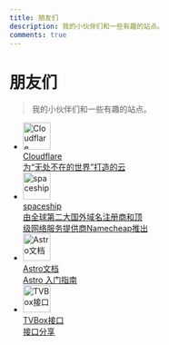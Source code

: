 ```yaml
---
title: 朋友们
description: 我的小伙伴们和一些有趣的站点。
comments: true
---
```

# 朋友们
> 我的小伙伴们和一些有趣的站点。
<ul class="grid grid-cols-2 gap-3 p-3">
  <!-- 朋友1 -->
  <li>
    <a href="https://www.cloudflare-cn.com/" 
       target="_blank" 
       rel="noopener"
       class="flex items-center gap-3 p-2 hover:bg-gray-100 rounded transition">
      <img src="https://xsxinghen.github.io/jkfx/images/cloudflare.png" 
           alt="Cloudflare" 
           width="48" 
           height="48" 
           class="w-10 h-10 rounded-full object-cover">
      <div class="text-left">
        <div class="font-medium text-sm truncate">Cloudflare</div>
        <div class="text-xs text-gray-400 truncate">为“无处不在的世界”打造的云</div>
      </div>
    </a>
  </li>
  
  
  <li>
    <a href="https://www.spaceship.com/" 
       target="_blank" 
       rel="noopener"
       class="flex items-center gap-3 p-2 hover:bg-gray-100 rounded transition">
      <img src="https://spaceship-cdn.com/static/spaceship/favicon/spaceship-favicon.ico" 
           alt="spaceship" 
           width="48" 
           height="48" 
           class="w-10 h-10 rounded-full object-cover">
      <div class="text-left">
        <div class="font-medium text-sm truncate">spaceship</div>
        <div class="text-xs text-gray-400 truncate">由全球第二大国外域名注册商和顶<br>级网络服务提供商Namecheap推出</div>
      </div>
    </a>
  </li>

  <li>
    <a href="https://docs.astro.build/en/getting-started/" 
       target="_blank" 
       rel="noopener"
       class="flex items-center gap-3 p-2 hover:bg-gray-100 rounded transition">
      <img src="https://s2.loli.net/2023/12/13/YbKirkO21CtdvMD.png" 
           alt="Astro文档" 
           width="48" 
           height="48" 
           class="w-10 h-10 rounded-full object-cover">
      <div class="text-left">
        <div class="font-medium text-sm truncate">Astro文档</div>
        <div class="text-xs text-gray-400 truncate">Astro 入门指南</div>
      </div>
    </a>
  </li>

  <li>
    <a href="/jkfx/" 
       target="_blank" 
       rel="noopener"
       class="flex items-center gap-3 p-2 hover:bg-gray-100 rounded transition">
      <img src="https://xsxinghen.github.io/jkfx/images/liuxing.png" 
           alt="TVBox接口" 
           width="48" 
           height="48" 
           class="w-10 h-10 rounded-full object-cover">
      <div class="text-left">
        <div class="font-medium text-sm truncate">TVBox接口</div>
        <div class="text-xs text-gray-400 truncate">接口分享</div>
      </div>
    </a>
  </li>

</ul>
